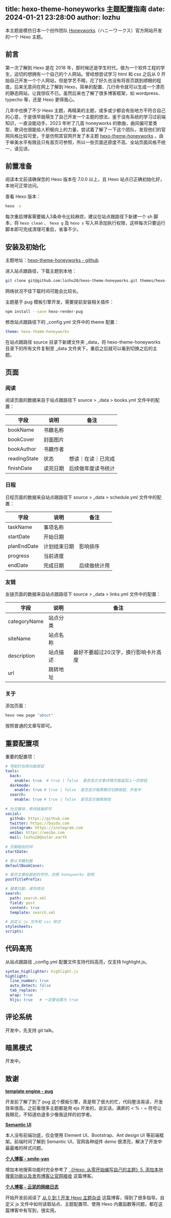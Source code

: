 title: hexo-theme-honeyworks 主题配置指南
date: 2024-01-21 23:28:00
author: lozhu
---

本主题是模仿日本一个创作团队 [Honeyworks](https://honeyworks.jp)（ハニーワークス）官方网站开发的一个 Hexo 主题。

<!-- more -->

## 前言

第一次了解到 Hexo 是在 2018 年，那时候还是学生时代，做为一个软件工程的学生，迫切的想拥有一个自己的个人网站。曾经想尝试学习 html 和 css 之后从 0 开始自己开发一个个人网站，但是学艺不精，花了好久也没有将首页跳到顺眼的程度。后来无意间在网上了解到 Hexo，简单的配置、几行命令就可以生成一个漂亮的静态网站，让我惊叹不已。虽然后来也了解了很多博客框架，如 wordpress、 typecho 等，还是 Hexo 更得我心。

几年中也换了不少 Hexo 主题，再精美的主题，或多或少都会有些地方不符合自己的心意，于是很早就萌生了自己开发一个主题的想法，鉴于没有系统的学习过前端知识，一直没能动手。2023 年听了几首 honeyworks 的歌曲，曲风偏可爱类型，歌词也很能给人积极向上的力量，尝试着了解了一下这个团队，发现他们的官网风格比较可爱，于是仿照其官网开发了本主题 [hexo-theme-honeyworks](https://github.com/lozhu20/hexo-theme-honeyworks) 。由于审美水平有限且只有首页可参照，所以一些页面还原度不高、全站页面风格不统一，请见谅。

## 前置准备

阅读本文前请确保您的 Hexo 版本在 7.0.0 以上，且 Hexo 站点已正确初始化好，本地可正常访问。

查看 Hexo 版本：

```sh
hexo -v
```

每次重启博客需要输入3条命令比较麻烦，建议在站点跟路径下新建一个 sh 脚本，将 `hexo clean` 、 `hexo g` 及 `hexo s` 写入并添加执行权限，这样每次只要运行脚本即可完成清理可重启，省事不少。

## 安装及初始化

主题地址：[hexo-theme-honeyworks - github](https://github.com/lozhu20/hexo-theme-honeyworks)

进入站点跟路径，下载主题到本地：

```sh
git clone git@github.com:lozhu20/hexo-theme-honeyworks.git themes/hexo-theme-honeyworks
```

网络状况不佳下载时间可能会比较长。

主题基于 pug 模板引擎开发，需要提前安装相关插件：

```sh
npm install --save hexo-render-pug
```

修改站点跟路径下的 _config.yml 文件中的 theme 配置：

```yaml
theme: hexo-theme-honeyworks
```

在站点跟路径 source 目录下新建文件夹 _data，将 hexo-theme-honeyworks 目录下的所有文件复制至 _data 文件夹下，重启之后就可以看到切换之后的主题。

## 页面

### 阅读

阅读页面的数据来自于站点跟路径下 source > _data > books.yml 文件中的配置：

| 字段         | 说明     | 备注               |
| ------------ | -------- | ------------------ |
| bookName     | 书籍名称 |                    |
| bookCover    | 封面图片 |                    |
| bookAuthor   | 书籍作者 |                    |
| readingState | 状态     | 想读｜在读｜已完成 |
| finishDate   | 读完日期 | 后续做年度读书统计 |

### 日程

日程页面的数据来自站点跟路径下 source > _data > schedule.yml 文件中的配置：

| 字段        | 说明         | 备注         |
| ----------- | ------------ | ------------ |
| taskName    | 事项名称     |              |
| startDate   | 开始日期     |              |
| planEndDate | 计划结束日期 | 影响排序     |
| progress    | 当前进度     |              |
| endDate     | 完成日期     | 后续做统计用 |

### 友链

友链页面的数据来自站点跟路径下 source > _data > links.yml 文件中的配置：

| 字段         | 说明     | 备注                                 |
| ------------ | -------- | ------------------------------------ |
| categoryName | 站点分类 |                                      |
| siteName     | 站点名称 |                                      |
| description  | 站点描述 | 最好不要超过20汉字，换行影响卡片高度 |
| url          | 跳转地址 |                                      |

### 关于

添加页面：

```sh
hexo new page "about"
```

按照普通的文章写即可。

## 重要配置项

重要的配置项：

```yaml
# 导航栏右侧功能按钮
tools:
  back:
    enable: true  # true | false  是否显示文章详情页面返回上一页按钮
  darkmode:
    enable: true # true | false  是否显示暗黑模式切换按钮，开发中
  search:
    enable: true # true | false  是否显示搜索按钮
    
# 社交媒体，修改链接即可
social:
  github: https://github.com
  twitter: https://baidu.com
  instagram: https://instagram.com
  weibo: https://weibo.com
  mail: lozhu20@solar.earth
  
# 页脚版权时间
startDate: 

# 默认书籍封面 
defaultBookCover: 

# 首页文章标题前的字符，仿照 honeyworks 官网
postTitlePrefix:

# 搜索功能，请勿改动
search:
  path: search.xml
  field: post
  content: true
  template: search.xml
  
# 自定义 js 文件和 css 样式
stylesheets: 
scripts: 
```

## 代码高亮

从站点跟路径 _config.yml 配置文件支持代码高亮，仅支持 highlight.js。

```yaml
syntax_highlighter: highlight.js
highlight:
  line_number: true
  auto_detect: false
  tab_replace: ''
  wrap: true
  hljs: true   # 一定要设置为 true
```

## 评论系统

开发中，先支持 git talk。

## 暗黑模式

开发中。

## 致谢

**[template engine - pug](https://pugjs.org/api/getting-started.html)**

开发前了解了到了 pug 这个模板引擎，真是帮了很大的忙，代码整洁易读，开发效率很高。之前看很多主题都是用 ejs 开发的，说实话，满屏的 < %  - = 符号让我眼花，不知道劝退多少像我这样的初学者。

**[Semantic UI](https://semantic-ui.com)**

本人没有前端功底，仅会使用 Element UI、Bootstrap、Ant design UI 等前端框架。前端时间了解到 Semantic UI，官网各种组件 demo 很漂亮，解决了开发中最最难的样式问题。

**[个人博客 - smile-yan](https://blog.csdn.net/smileyan9/article/details/124368376)**

增加本地搜索功能时完全参考了 [《Hexo: 从零开始编写自己的主题》5. 添加本地搜索功能以及发布博客让官网接收](https://blog.csdn.net/smileyan9/article/details/124368376) 这篇博客。

**[个人博客 - 云泥的网络日志](https://liuyib.github.io/2019/08/20/develop-hexo-theme-from-0-to-1/)**

开始开发前阅读了 [从 0 到 1 开发 Hexo 主题杂谈](https://liuyib.github.io/2019/08/20/develop-hexo-theme-from-0-to-1/) 这篇博客，得到了很多指导。自定义 js 文件中如何读取站点、主题配置项、使用 Hexo 内置函数等问题，都在这篇博客中有写到，很实用。



